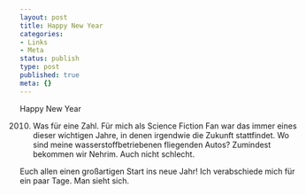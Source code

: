 ```yaml
---
layout: post
title: Happy New Year
categories:
- Links
- Meta
status: publish
type: post
published: true
meta: {}
---
```

Happy New Year

2010. Was für eine Zahl. Für mich als Science Fiction Fan war das immer eines dieser wichtigen Jahre, in denen irgendwie die Zukunft stattfindet. Wo sind meine wasserstoffbetriebenen fliegenden Autos? Zumindest bekommen wir Nehrim. Auch nicht schlecht.

Euch allen einen großartigen Start ins neue Jahr! Ich verabschiede mich für ein paar Tage. Man sieht sich.
